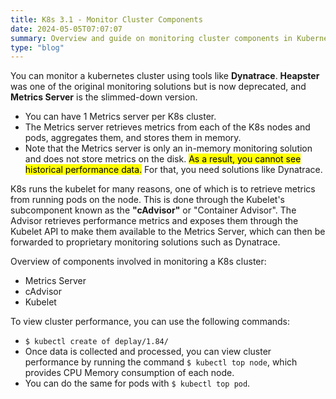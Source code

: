 ```yaml
---
title: K8s 3.1 - Monitor Cluster Components
date: 2024-05-05T07:07:07
summary: Overview and guide on monitoring cluster components in Kubernetes
type: "blog"
---
```

You can monitor a kubernetes cluster using tools like **Dynatrace**. **Heapster** was one of the original monitoring solutions but is now deprecated, and **Metrics Server** is the slimmed-down version.
  - You can have 1 Metrics server per K8s cluster.
  - The Metrics server retrieves metrics from each of the K8s nodes and pods, aggregates them, and stores them in memory.
  - Note that the Metrics server is only an in-memory monitoring solution and does not store metrics on the disk. <mark>As a result, you cannot see historical performance data.</mark> For that, you need solutions like Dynatrace.

K8s runs the kubelet for many reasons, one of which is to retrieve metrics from running pods on the node. This is done through the Kubelet's subcomponent known as the **"cAdvisor"** or "Container Advisor". The Advisor retrieves performance metrics and exposes them through the Kubelet API to make them available to the Metrics Server, which can then be forwarded to proprietary monitoring solutions such as Dynatrace.

Overview of components involved in monitoring a K8s cluster:
  - Metrics Server
  - cAdvisor
  - Kubelet

To view cluster performance, you can use the following commands:
  - `$ kubectl create of deplay/1.84/`
  - Once data is collected and processed, you can view cluster performance by running the command `$ kubectl top node`, which provides CPU Memory consumption of each node.
  - You can do the same for pods with `$ kubectl top pod`.